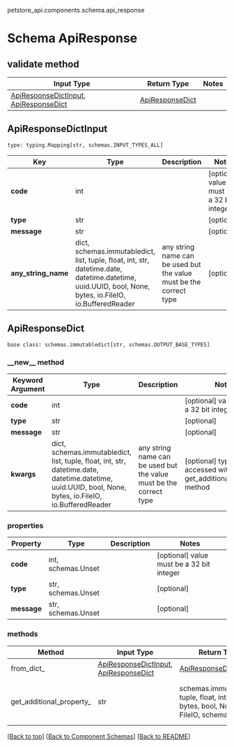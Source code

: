 petstore_api.components.schema.api_response
# Schema ApiResponse

## validate method
Input Type | Return Type | Notes
------------ | ------------- | -------------
[ApiResponseDictInput](#apiresponsedictinput), [ApiResponseDict](#apiresponsedict) | [ApiResponseDict](#apiresponsedict) |

## ApiResponseDictInput
```
type: typing.Mapping[str, schemas.INPUT_TYPES_ALL]
```
Key | Type |  Description | Notes
------------ | ------------- | ------------- | -------------
**code** | int |  | [optional] value must be a 32 bit integer
**type** | str |  | [optional]
**message** | str |  | [optional]
**any_string_name** | dict, schemas.immutabledict, list, tuple, float, int, str, datetime.date, datetime.datetime, uuid.UUID, bool, None, bytes, io.FileIO, io.BufferedReader | any string name can be used but the value must be the correct type | [optional]

## ApiResponseDict
```
base class: schemas.immutabledict[str, schemas.OUTPUT_BASE_TYPES]

```
### &lowbar;&lowbar;new&lowbar;&lowbar; method
Keyword Argument | Type | Description | Notes
---------------- | ---- | ----------- | -----
**code** | int |  | [optional] value must be a 32 bit integer
**type** | str |  | [optional]
**message** | str |  | [optional]
**kwargs** | dict, schemas.immutabledict, list, tuple, float, int, str, datetime.date, datetime.datetime, uuid.UUID, bool, None, bytes, io.FileIO, io.BufferedReader | any string name can be used but the value must be the correct type | [optional] typed value is accessed with the get_additional_property_ method

### properties
Property | Type | Description | Notes
-------- | ---- | ----------- | -----
**code** | int, schemas.Unset |  | [optional] value must be a 32 bit integer
**type** | str, schemas.Unset |  | [optional]
**message** | str, schemas.Unset |  | [optional]

### methods
Method | Input Type | Return Type | Notes
------ | ---------- | ----------- | ------
from_dict_ | [ApiResponseDictInput](#apiresponsedictinput), [ApiResponseDict](#apiresponsedict) | [ApiResponseDict](#apiresponsedict) | a constructor
get_additional_property_ | str | schemas.immutabledict, tuple, float, int, str, bytes, bool, None, FileIO, schemas.Unset | provides type safety for additional properties

[[Back to top]](#top) [[Back to Component Schemas]](../../../README.md#Component-Schemas) [[Back to README]](../../../README.md)

